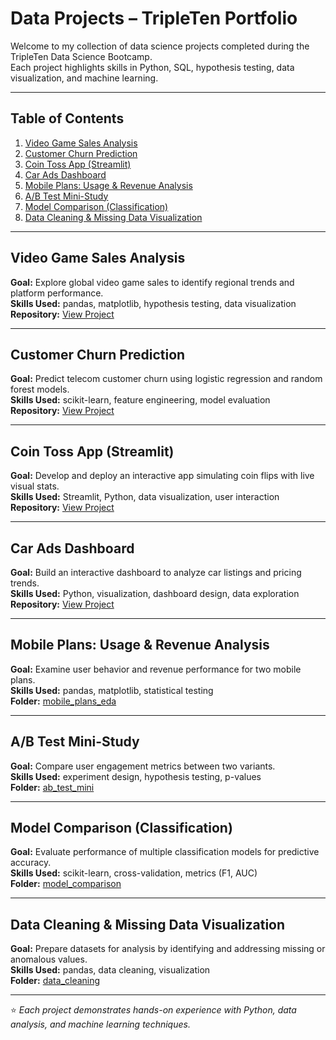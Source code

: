# Data Projects – TripleTen Portfolio

Welcome to my collection of data science projects completed during the TripleTen Data Science Bootcamp.  
Each project highlights skills in Python, SQL, hypothesis testing, data visualization, and machine learning.

---

## Table of Contents
1. [Video Game Sales Analysis](#video-game-sales-analysis)
2. [Customer Churn Prediction](#customer-churn-prediction)
3. [Coin Toss App (Streamlit)](#coin-toss-app-streamlit)
4. [Car Ads Dashboard](#car-ads-dashboard)
5. [Mobile Plans: Usage & Revenue Analysis](#mobile-plans-usage--revenue-analysis)
6. [A/B Test Mini-Study](#ab-test-mini-study)
7. [Model Comparison (Classification)](#model-comparison-classification)
8. [Data Cleaning & Missing Data Visualization](#data-cleaning--missing-data-visualization)

---

## Video Game Sales Analysis
**Goal:** Explore global video game sales to identify regional trends and platform performance.  
**Skills Used:** pandas, matplotlib, hypothesis testing, data visualization  
**Repository:** [View Project](https://github.com/HyrumDev94/video-game-sales-analysis)

---

## Customer Churn Prediction
**Goal:** Predict telecom customer churn using logistic regression and random forest models.  
**Skills Used:** scikit-learn, feature engineering, model evaluation  
**Repository:** [View Project](https://github.com/HyrumDev94/customer-churn-prediction)

---

## Coin Toss App (Streamlit)
**Goal:** Develop and deploy an interactive app simulating coin flips with live visual stats.  
**Skills Used:** Streamlit, Python, data visualization, user interaction  
**Repository:** [View Project](https://github.com/HyrumDev94/coin-toss-app)

---

## Car Ads Dashboard
**Goal:** Build an interactive dashboard to analyze car listings and pricing trends.  
**Skills Used:** Python, visualization, dashboard design, data exploration  
**Repository:** [View Project](https://github.com/HyrumDev94/car-ads-dashboard)

---

## Mobile Plans: Usage & Revenue Analysis
**Goal:** Examine user behavior and revenue performance for two mobile plans.  
**Skills Used:** pandas, matplotlib, statistical testing  
**Folder:** [mobile_plans_eda](./mobile_plans_eda)

---

## A/B Test Mini-Study
**Goal:** Compare user engagement metrics between two variants.  
**Skills Used:** experiment design, hypothesis testing, p-values  
**Folder:** [ab_test_mini](./ab_test_mini)

---

## Model Comparison (Classification)
**Goal:** Evaluate performance of multiple classification models for predictive accuracy.  
**Skills Used:** scikit-learn, cross-validation, metrics (F1, AUC)  
**Folder:** [model_comparison](./model_comparison)

---

## Data Cleaning & Missing Data Visualization
**Goal:** Prepare datasets for analysis by identifying and addressing missing or anomalous values.  
**Skills Used:** pandas, data cleaning, visualization  
**Folder:** [data_cleaning](./data_cleaning)

---

⭐️ *Each project demonstrates hands-on experience with Python, data analysis, and machine learning techniques.*
